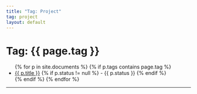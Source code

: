 ```yaml
---
title: "Tag: Project"
tag: project
layout: default
---
```

<div class="post">
    <h1>Tag: {{ page.tag }}</h1>
    <ul>
        {% for p in site.documents %}
        {% if p.tags contains page.tag %}
        <li><a href="{{ p.url | relative_url}}">{{ p.title }}</a>
            {% if p.status != null %}
            - {{ p.status }}
            {% endif %}
        </li>
        {% endif %}
        {% endfor %}
    </ul>
</div>
<hr>

